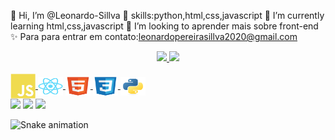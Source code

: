 👋 Hi, I’m @Leonardo-Sillva
👀 skills:python,html,css,javascript
🌱 I’m currently learning html,css,javascript
💞️ I’m looking to aprender mais sobre front-end
✨ Para para entrar em contato:leonardopereirasillva2020@gmail.com

<div align="center">
  <a href="https://github.com/Leonardo-Sillva">
  <img height="180em" src="https://github-readme-stats.vercel.app/api?username=Leonardo-Sillva&show_icons=true&theme=dracula&include_all_commits=true&count_private=true"/>
  <img height="180em" src="https://github-readme-stats.vercel.app/api/top-langs/?username=Leonardo-Sillva&layout=compact&langs_count=7&theme=dracula"/>
</div>
  
  <div style="display: inline_block"><br>
  <img align="center" alt="Leonardo-Js" height="40" width="40" src="https://raw.githubusercontent.com/devicons/devicon/master/icons/javascript/javascript-plain.svg">
  <img align="center" alt="Leonardo-React" height="30" width="40" src="https://raw.githubusercontent.com/devicons/devicon/master/icons/react/react-original.svg">
  <img align="center" alt="Leonardo-HTML" height="30" width="40" src="https://raw.githubusercontent.com/devicons/devicon/master/icons/html5/html5-original.svg">
  <img align="center" alt="Leonardo-CSS" height="30" width="40" src="https://raw.githubusercontent.com/devicons/devicon/master/icons/css3/css3-original.svg">
  <img align="center" alt="Leonardo-Python" height="30" width="40" src="https://raw.githubusercontent.com/devicons/devicon/master/icons/python/python-original.svg">
</div>
  
<div>
  <a href="https://instagram.com/leonardo_sillva17" target="_blank"><img src="https://img.shields.io/badge/-Instagram-%23E4405F?style=for-the-badge&logo=instagram&logoColor=white" target="_blank"></a>
  <a href = "mailto:leonardopereirasillva2020@gmail.com"><img src="https://img.shields.io/badge/-Gmail-%23333?style=for-the-badge&logo=gmail&logoColor=white" target="_blank"></a>
  <a href="https://www.linkedin.com/in/leonardo-pereira-da-silva-886241222/" target="_blank"><img src="https://img.shields.io/badge/-LinkedIn-%230077B5?style=for-the-badge&logo=linkedin&logoColor=white" target="_blank"></a> 
  
  ![Snake animation](https://github.com/Leonardo-Sillva/Leonardo-Sillva/blob/output/github-contribution-grid-snake.svg)
  
